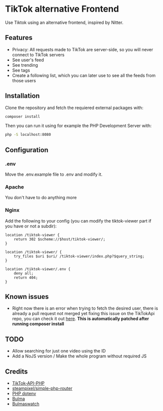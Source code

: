 # TikTok alternative Frontend
Use Tiktok using an alternative frontend, inspired by Nitter.

## Features
* Privacy: All requests made to TikTok are server-side, so you will never connect to TikTok servers
* See user's feed
* See trending
* See tags
* Create a following list, which you can later use to see all the feeds from those users

## Installation
Clone the repository and fetch the requiered external packages with:
```bash
composer install
```

Then you can run it using for example the PHP Development Server with:
```bash
php -S localhost:8080
```

## Configuration
### .env
Move the .env.example file to .env and modify it.

### Apache
You don't have to do anything more

### Nginx
Add the following to your config (you can modify the tiktok-viewer part if you have or not a subdir):
```
location /tiktok-viewer {
    return 302 $scheme://$host/tiktok-viewer/;
}

location /tiktok-viewer/ {
    try_files $uri $uri/ /tiktok-viewer/index.php?$query_string;
}

location /tiktok-viewer/.env {
    deny all;
    return 404;
}
```

## Known issues
* Right now there is an error when trying to fetch the desired user, there is already a pull request not merged yet fixing this issue on the TikTokApi repo, you can check it out [here](https://github.com/ssovit/TikTok-API-PHP/pull/43).  **This is automatically patched after running composer install**

## TODO
* Allow searching for just one video using the ID
* Add a NoJS version / Make the whole program without required JS

## Credits
* [TikTok-API-PHP](https://github.com/ssovit/TikTok-API-PHP)
* [steampixel/simple-php-router](https://github.com/steampixel/simple-php-router)
* [PHP dotenv](https://github.com/vlucas/phpdotenv)
* [Bulma](https://github.com/jgthms/bulma)
* [Bulmaswatch](https://github.com/jenil/bulmaswatch)

